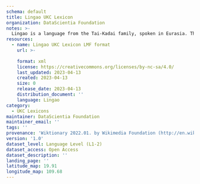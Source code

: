 ```yaml
---
schema: default
title: Lingao UKC Lexicon
organization: DataScientia Foundation
notes: >-
  Lingao is a language from the Tai-Kadai family, spoken in Eurasia. The UKC Lexicon of Lingao is represented as a lexico-semantic network. It consists of words, word senses, synsets, as well as sense-level and synset-level relationships.
resources:
  - name: Lingao UKC Lexicon LMF format
    url: >-
      
    format: xml
    license: https://creativecommons.org/licenses/by-nc-sa/4.0/
    last_updated: 2023-04-13
    created: 2023-04-13
    size: 0
    release_date: 2023-04-13
    distribution_document: ''
    language: Lingao
category:
  - UKC Lexicons
maintainer: DataScientia Foundation
maintainer_email: ''
tags: ''
provenance: 'Wiktionary 2022.01. by Wikimedia Foundation (http://en.wiktionary.org); Princeton WordNet 2.1 by Princeton University (https://wordnet.princeton.edu)'
version: '1.0'
dataset_level: Language Level (L1-2)
dataset_access: Open Access
dataset_description: ''
landing_page: ''
latitude_map: 19.91
longitude_map: 109.68
---
```

